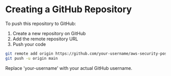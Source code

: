 # Creating a GitHub Repository

To push this repository to GitHub:

1. Create a new repository on GitHub
2. Add the remote repository URL
3. Push your code

```bash
git remote add origin https://github.com/your-username/aws-security-posture-mod.git
git push -u origin main
```

Replace 'your-username' with your actual GitHub username.
